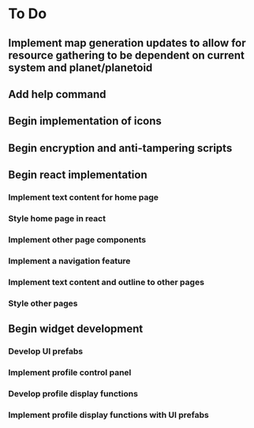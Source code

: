 # To Do

## Implement map generation updates to allow for resource gathering to be dependent on current system and planet/planetoid

## Add help command

## Begin implementation of icons

## Begin encryption and anti-tampering scripts

## Begin react implementation

### Implement text content for home page

### Style home page in react

### Implement other page components

### Implement a navigation feature

### Implement text content and outline to other pages

### Style other pages

## Begin widget development

### Develop UI prefabs

### Implement profile control panel

### Develop profile display functions

### Implement profile display functions with UI prefabs
